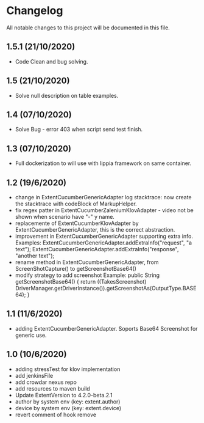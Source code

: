 # Changelog 
All notable changes to this project will be documented in this file.

## 1.5.1 (21/10/2020)
- Code Clean and bug solving.

## 1.5 (21/10/2020)
- Solve null description on table examples.

## 1.4 (07/10/2020)
- Solve Bug - error 403 when script send test finish.

## 1.3 (07/10/2020)
- Full dockerization to will use with lippia framework on same container.  

## 1.2 (19/6/2020)
- change in ExtentCucumberGenericAdapter log stacktrace: now create the stacktrace with codeBlock of MarkupHelper.  
- fix regex patter in ExtentCucumberZaleniumKlovAdapter - video not be shown when scenario have "-" y name.
- replacemente of ExtentCucumberKlovAdapter by ExtentCucumberGenericAdapter, this is the correct abstraction.  
- improvement in ExtentCucumberGenericAdapter supporting extra info.
	Examples: 
    	ExtentCucumberGenericAdapter.addExtraInfo("request", "a text");
		ExtentCucumberGenericAdapter.addExtraInfo("response", "another text");
- rename method in ExtentCucumberGenericAdapter, from ScreenShotCapture() to getScreenshotBase64()
- modify strategy to add screenshot 
	Example:   public String getScreenshotBase64() { return ((TakesScreenshot) DriverManager.getDriverInstance()).getScreenshotAs(OutputType.BASE64);	}
		
## 1.1 (11/6/2020)
- adding ExtentCucumberGenericAdapter. Soports Base64 Screenshot for generic use.

## 1.0 (10/6/2020)
- adding stressTest for klov implementation
- add jenkinsFile
- add crowdar nexus repo
- add resources to maven build
- Update ExtentVersion to 4.2.0-beta.2.1
- author by system env (key: extent.author)
- device by system env (key: extent.device)
- revert comment of hook remove 




